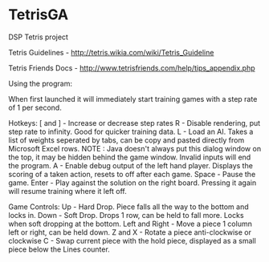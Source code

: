 # TetrisGA
DSP Tetris project

Tetris Guidelines -
http://tetris.wikia.com/wiki/Tetris_Guideline

Tetris Friends Docs -
http://www.tetrisfriends.com/help/tips_appendix.php

Using the program:

When first launched it will immediately start training games with a step rate of 1 per second.

Hotkeys:
	[ and ] - Increase or decrease step rates
	R - Disable rendering, put step rate to infinity. Good for quicker training data.
	L - Load an AI. Takes a list of weights seperated by tabs, can be copy and pasted directly from Microsoft Excel rows.
			NOTE : Java doesn't always put this dialog window on the top, it may be hidden behind the game window. Invalid inputs will end the program.
	A - Enable debug output of the left hand player. Displays the scoring of a taken action, resets to off after each game.
	Space - Pause the game.
	Enter - Play against the solution on the right board. Pressing it again will resume training where it left off.
	
Game Controls:
    Up - Hard Drop. Piece falls all the way to the bottom and locks in.
    Down - Soft Drop. Drops 1 row, can be held to fall more. Locks when soft dropping at the bottom.
    Left and Right - Move a piece 1 column left or right, can be held down.
    Z and X - Rotate a piece anti-clockwise or clockwise
    C - Swap current piece with the hold piece, displayed as a small piece below the Lines counter.
		

